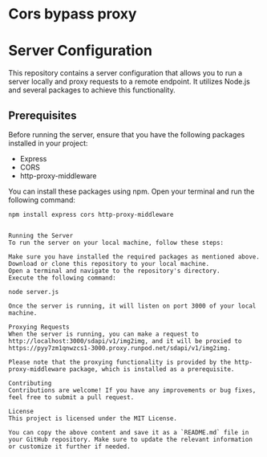 # Cors bypass proxy
# Server Configuration

This repository contains a server configuration that allows you to run a server locally and proxy requests to a remote endpoint. It utilizes Node.js and several packages to achieve this functionality.

## Prerequisites

Before running the server, ensure that you have the following packages installed in your project:

- Express
- CORS
- http-proxy-middleware

You can install these packages using npm. Open your terminal and run the following command:

```shell
npm install express cors http-proxy-middleware


Running the Server
To run the server on your local machine, follow these steps:

Make sure you have installed the required packages as mentioned above.
Download or clone this repository to your local machine.
Open a terminal and navigate to the repository's directory.
Execute the following command:

node server.js

Once the server is running, it will listen on port 3000 of your local machine.

Proxying Requests
When the server is running, you can make a request to http://localhost:3000/sdapi/v1/img2img, and it will be proxied to https://pyy7zm1qnwzcs1-3000.proxy.runpod.net/sdapi/v1/img2img.

Please note that the proxying functionality is provided by the http-proxy-middleware package, which is installed as a prerequisite.

Contributing
Contributions are welcome! If you have any improvements or bug fixes, feel free to submit a pull request.

License
This project is licensed under the MIT License.

You can copy the above content and save it as a `README.md` file in your GitHub repository. Make sure to update the relevant information or customize it further if needed.

